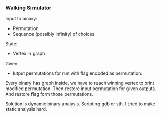 ### Walking Simulator

Input to binary:
- Permutation
- Sequence (possibly infinity) of choices

State:
- Vertex in graph

Given:
- Iutput permutations for run with flag encoded as permutation.

Every binary has graph inside, we have to reach winning vertex to print modified permutation.
Then restore input permutation for given outputs.
And restore flag form those permutations.

Solution is dynamic binary analysis.
Scripting gdb or sth.
I tried to make static analysis hard.
